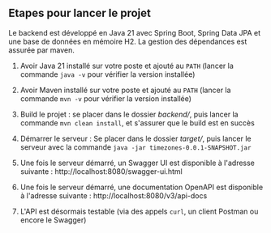 ## Etapes pour lancer le projet

Le backend est développé en Java 21 avec Spring Boot, Spring Data JPA et une base de données en mémoire H2.
La gestion des dépendances est assurée par maven.

1. Avoir Java 21 installé sur votre poste et ajouté au `PATH` (lancer la commande `java -v` pour vérifier la version installée)

2. Avoir Maven installé sur votre poste et ajouté au `PATH` (lancer la commande `mvn -v` pour vérifier la version installée)

3. Build le projet : se placer dans le dossier *backend/*, puis lancer la commande `mvn clean install`,
et s'assurer que le build est en succès

4. Démarrer le serveur : Se placer dans le dossier *target/*, puis lancer le serveur avec la commande `java -jar timezones-0.0.1-SNAPSHOT.jar`

5. Une fois le serveur démarré, un Swagger UI est disponible à l'adresse suivante : http://localhost:8080/swagger-ui.html

6. Une fois le serveur démarré, une documentation OpenAPI est disponible à l'adresse suivante : http://localhost:8080/v3/api-docs

7. L'API est désormais testable (via des appels `curl`, un client Postman ou encore le Swagger)

